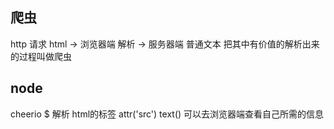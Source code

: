 ## 爬虫
http 请求
html -> 浏览器端  解析
     -> 服务器端  普通文本  把其中有价值的解析出来的过程叫做爬虫

## node
cheerio  $  解析  html的标签 attr('src') text()
可以去浏览器端查看自己所需的信息